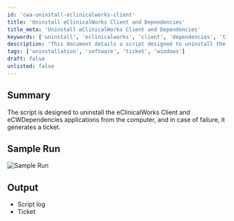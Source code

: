 ```yaml
---
id: 'cwa-uninstall-eclinicalworks-client'
title: 'Uninstall eClinicalWorks Client and Dependencies'
title_meta: 'Uninstall eClinicalWorks Client and Dependencies'
keywords: ['uninstall', 'eclinicalworks', 'client', 'dependencies', 'ticket']
description: 'This document details a script designed to uninstall the eClinicalWorks Client and its associated eCWDependencies applications from a computer. If the uninstallation fails, the script generates a ticket for further assistance.'
tags: ['uninstallation', 'software', 'ticket', 'windows']
draft: false
unlisted: false
---
```

## Summary

The script is designed to uninstall the eClinicalWorks Client and eCWDependencies applications from the computer, and in case of failure, it generates a ticket.

## Sample Run

![Sample Run](..\..\..\static\img\Uninstall-eClinicalWorks-and-eCWDependencies\image_1.png)

## Output

- Script log
- Ticket


